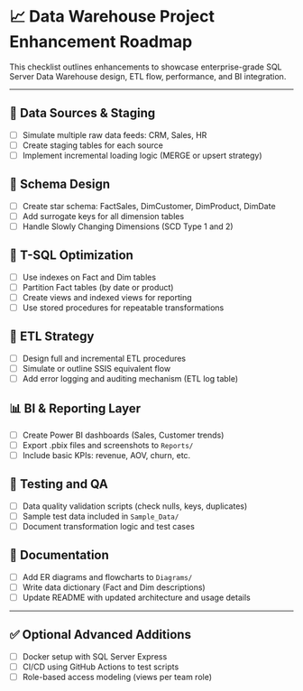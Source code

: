 # 📈 Data Warehouse Project Enhancement Roadmap

This checklist outlines enhancements to showcase enterprise-grade SQL Server Data Warehouse design, ETL flow, performance, and BI integration.

---

## 🔗 Data Sources & Staging
- [ ] Simulate multiple raw data feeds: CRM, Sales, HR
- [ ] Create staging tables for each source
- [ ] Implement incremental loading logic (MERGE or upsert strategy)

## 📐 Schema Design
- [ ] Create star schema: FactSales, DimCustomer, DimProduct, DimDate
- [ ] Add surrogate keys for all dimension tables
- [ ] Handle Slowly Changing Dimensions (SCD Type 1 and 2)

## 🧰 T-SQL Optimization
- [ ] Use indexes on Fact and Dim tables
- [ ] Partition Fact tables (by date or product)
- [ ] Create views and indexed views for reporting
- [ ] Use stored procedures for repeatable transformations

## 🔁 ETL Strategy
- [ ] Design full and incremental ETL procedures
- [ ] Simulate or outline SSIS equivalent flow
- [ ] Add error logging and auditing mechanism (ETL log table)

## 📊 BI & Reporting Layer
- [ ] Create Power BI dashboards (Sales, Customer trends)
- [ ] Export .pbix files and screenshots to `Reports/`
- [ ] Include basic KPIs: revenue, AOV, churn, etc.

## 🧪 Testing and QA
- [ ] Data quality validation scripts (check nulls, keys, duplicates)
- [ ] Sample test data included in `Sample_Data/`
- [ ] Document transformation logic and test cases

## 📄 Documentation
- [ ] Add ER diagrams and flowcharts to `Diagrams/`
- [ ] Write data dictionary (Fact and Dim descriptions)
- [ ] Update README with updated architecture and usage details

---

## ✅ Optional Advanced Additions
- [ ] Docker setup with SQL Server Express
- [ ] CI/CD using GitHub Actions to test scripts
- [ ] Role-based access modeling (views per team role)
